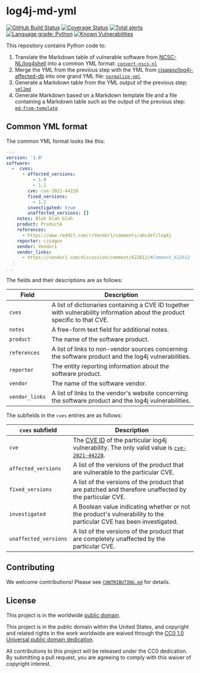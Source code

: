# log4j-md-yml #

[![GitHub Build Status](https://github.com/cisagov/log4j-md-yml/workflows/build/badge.svg)](https://github.com/cisagov/log4j-md-yml/actions)
[![Coverage Status](https://coveralls.io/repos/github/cisagov/log4j-md-yml/badge.svg?branch=develop)](https://coveralls.io/github/cisagov/log4j-md-yml?branch=develop)
[![Total alerts](https://img.shields.io/lgtm/alerts/g/cisagov/log4j-md-yml.svg?logo=lgtm&logoWidth=18)](https://lgtm.com/projects/g/cisagov/log4j-md-yml/alerts/)
[![Language grade: Python](https://img.shields.io/lgtm/grade/python/g/cisagov/log4j-md-yml.svg?logo=lgtm&logoWidth=18)](https://lgtm.com/projects/g/cisagov/log4j-md-yml/context:python)
[![Known Vulnerabilities](https://snyk.io/test/github/cisagov/log4j-md-yml/develop/badge.svg)](https://snyk.io/test/github/cisagov/log4j-md-yml)

This repository contains Python code to:

1. Translate the Markdown table of vulnerable software
   from [NCSC-NL/log4shell](https://github.com/NCSC-NL/log4shell) into a
   common YML format: [`convert-nscs-nl`](src/mdyml/convert_ncsc_nl.py)
1. Merge the YML from the previous step with the YML from
   [cisagov/log4j-affected-db](https://github.com/cisagov/log4j-affected-db)
   into one grand YML file: [`normalize-yml`](src/yml/normalize_yml.py)
1. Generate a Markdown table from the YML output of the previous step:
   [`yml2md`](src/ymlmd/yml2md.py)
1. Generate Markdown based on a Markdown template file and a file containing
   a Markdown table such as the output of the previous step:
   [`md-from-template`](src/md_from_template/md_from_template.py)

## Common YML format ##

The common YML format looks like this:

```yaml
---
version: '1.0'
software:
  -  cves:
      - affected_versions:
          - 1.0
          - 1.1
        cve: cve-2021-44228
        fixed_versions:
          - 1.2
        investigated: true
        unaffected_versions: []
    notes: Blah blah blah
    product: ProductA
    references:
      - https://www.reddit.com/r/Vendor1/comments/abcdef/log4j
    reporter: cisagov
    vendor: Vendor1
    vendor_links:
      - https://vendor1.com/discussion/comment/622612/#Comment_622612
  ⋮
...
```

The fields and their descriptions are as follows:

| Field  | Description |
| ------ | ----------- |
| `cves` | A list of dictionaries containing a CVE ID together with vulnerability information about the product specific to that CVE. |
| `notes` | A free-form text field for additional notes. |
| `product` | The name of the software product. |
| `references` | A list of links to non-vendor sources concerning the software product and the log4j vulnerabilities. |
| `reporter` | The entity reporting information about the software product. |
| `vendor` | The name of the software vendor. |
| `vendor_links` | A list of links to the vendor's website concerning the software product and the log4j vulnerabilities. |

The subfields in the `cves` entries are as follows:

| `cves` subfield  | Description |
| ---------------- | ----------- |
| `cve` | The [CVE ID](https://www.cve.org/) of the particular log4j vulnerability.  The only valid value is [`cve-2021-44228`](https://www.cve.org/CVERecord?id=CVE-2021-44228). |
| `affected_versions` | A list of the versions of the product that are vulnerable to the particular CVE. |
| `fixed_versions` | A list of the versions of the product that are patched and therefore unaffected by the particular CVE. |
| `investigated` | A Boolean value indicating whether or not the product's vulnerability to the particular CVE has been investigated. |
| `unaffected_versions` | A list of the versions of the product that are completely unaffected by the particular CVE. |

## Contributing ##

We welcome contributions!  Please see [`CONTRIBUTING.md`](CONTRIBUTING.md) for
details.

## License ##

This project is in the worldwide [public domain](LICENSE).

This project is in the public domain within the United States, and
copyright and related rights in the work worldwide are waived through
the [CC0 1.0 Universal public domain
dedication](https://creativecommons.org/publicdomain/zero/1.0/).

All contributions to this project will be released under the CC0
dedication. By submitting a pull request, you are agreeing to comply
with this waiver of copyright interest.

